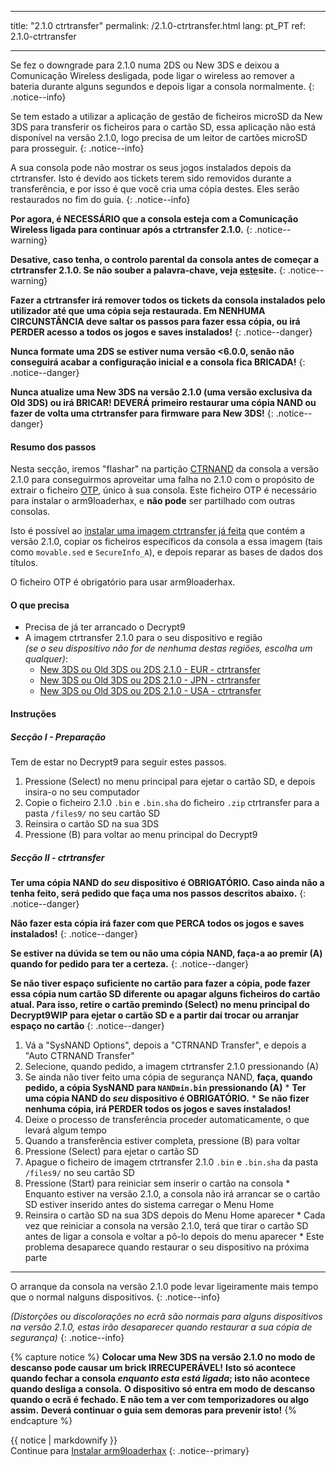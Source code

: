 * * *

title: "2.1.0 ctrtransfer" permalink: /2.1.0-ctrtransfer.html lang: pt_PT ref: 2.1.0-ctrtransfer

* * *

Se fez o downgrade para 2.1.0 numa 2DS ou New 3DS e deixou a Comunicação Wireless desligada, pode ligar o wireless ao remover a bateria durante alguns segundos e depois ligar a consola normalmente. {: .notice--info}

Se tem estado a utilizar a aplicação de gestão de ficheiros microSD da New 3DS para transferir os ficheiros para o cartão SD, essa aplicação não está disponível na versão 2.1.0, logo precisa de um leitor de cartões microSD para prosseguir. {: .notice--info}

A sua consola pode não mostrar os seus jogos instalados depois da ctrtransfer. Isto é devido aos tickets terem sido removidos durante a transferência, e por isso é que você cria uma cópia destes. Eles serão restaurados no fim do guia. {: .notice--info}

**Por agora, é NECESSÁRIO que a consola esteja com a Comunicação Wireless ligada para continuar após a ctrtransfer 2.1.0.** {: .notice--warning}

**Desative, caso tenha, o controlo parental da consola antes de começar a ctrtransfer 2.1.0. Se não souber a palavra-chave, veja [este](https://mkey.salthax.org/)site.** {: .notice--warning}

**Fazer a ctrtransfer irá remover todos os tickets da consola instalados pelo utilizador até que uma cópia seja restaurada. Em NENHUMA CIRCUNSTÂNCIA deve saltar os passos para fazer essa cópia, ou irá PERDER acesso a todos os jogos e saves instalados!** {: .notice--danger}

**Nunca formate uma 2DS se estiver numa versão <6.0.0, senão não conseguirá acabar a configuração inicial e a consola fica BRICADA!** {: .notice--danger}

**Nunca atualize uma New 3DS na versão 2.1.0 (uma versão exclusiva da Old 3DS) ou irá BRICAR! DEVERÁ primeiro restaurar uma cópia NAND ou fazer de volta uma ctrtransfer para firmware para New 3DS!** {: .notice--danger}

#### Resumo dos passos

Nesta secção, iremos "flashar" na partição [CTRNAND](https://www.3dbrew.org/wiki/Flash_Filesystem#CTR_partition) da consola a versão 2.1.0 para conseguirmos aproveitar uma falha no 2.1.0 com o propósito de extrair o ficheiro [OTP](otp-info), único à sua consola. Este ficheiro OTP é necessário para instalar o arm9loaderhax, e **não pode** ser partilhado com outras consolas.

Isto é possível ao [instalar uma imagem ctrtransfer já feita](https://www.reddit.com/r/3dshacks/comments/4zhe4a/) que contém a versão 2.1.0, copiar os ficheiros específicos da consola a essa imagem (tais como `movable.sed` e `SecureInfo_A`), e depois reparar as bases de dados dos títulos.

O ficheiro OTP é obrigatório para usar arm9loaderhax.

#### O que precisa

* Precisa de já ter arrancado o Decrypt9
* A imagem ctrtransfer 2.1.0 para o seu dispositivo e região  
    *(se o seu dispositivo não for de nenhuma destas regiões, escolha um qualquer)*: 
    * [New 3DS ou Old 3DS ou 2DS 2.1.0 - EUR - ctrtransfer](magnet:?xt=urn:btih:89acc9c1b488b8b38251de0ddf07975d6bd354a1&dn=2.1.0-4E%5Fctrtransfer%5Fo3ds.zip&tr=udp%3A%2F%2Ftracker.coppersurfer.tk%3A6969%2Fannounce&tr=udp%3A%2F%2Ftracker.opentrackr.org%3A1337%2Fannounce&tr=http%3A%2F%2Ftracker.opentrackr.org%3A1337%2Fannounce&tr=udp%3A%2F%2Fzer0day.ch%3A1337%2Fannounce&tr=udp%3A%2F%2Ftracker.leechers-paradise.org%3A6969%2Fannounce&tr=http%3A%2F%2Fexplodie.org%3A6969%2Fannounce&tr=udp%3A%2F%2Fexplodie.org%3A6969%2Fannounce&tr=udp%3A%2F%2F9.rarbg.com%3A2710%2Fannounce&tr=udp%3A%2F%2Fp4p.arenabg.com%3A1337%2Fannounce&tr=http%3A%2F%2Fp4p.arenabg.com%3A1337%2Fannounce&tr=udp%3A%2F%2Ftracker.aletorrenty.pl%3A2710%2Fannounce&tr=http%3A%2F%2Ftracker.aletorrenty.pl%3A2710%2Fannounce&tr=http%3A%2F%2Ftracker1.wasabii.com.tw%3A6969%2Fannounce&tr=http%3A%2F%2Ftracker.baravik.org%3A6970%2Fannounce&tr=http%3A%2F%2Ftracker.tfile.me%2Fannounce&tr=udp%3A%2F%2Ftorrent.gresille.org%3A80%2Fannounce&tr=http%3A%2F%2Ftorrent.gresille.org%2Fannounce&tr=udp%3A%2F%2Ftracker.yoshi210.com%3A6969%2Fannounce&tr=udp%3A%2F%2Ftracker.tiny-vps.com%3A6969%2Fannounce&tr=udp%3A%2F%2Ftracker.filetracker.pl%3A8089%2Fannounce) 
    * [New 3DS ou Old 3DS ou 2DS 2.1.0 - JPN - ctrtransfer](magnet:?xt=urn:btih:3dbb9c9c85a33c6242f424dcbaebcacdd8a5912b&dn=2.1.0-4J%5Fctrtransfer%5Fo3ds.zip&tr=udp%3A%2F%2Ftracker.coppersurfer.tk%3A6969%2Fannounce&tr=udp%3A%2F%2Ftracker.opentrackr.org%3A1337%2Fannounce&tr=http%3A%2F%2Ftracker.opentrackr.org%3A1337%2Fannounce&tr=udp%3A%2F%2Fzer0day.ch%3A1337%2Fannounce&tr=udp%3A%2F%2Ftracker.leechers-paradise.org%3A6969%2Fannounce&tr=http%3A%2F%2Fexplodie.org%3A6969%2Fannounce&tr=udp%3A%2F%2Fexplodie.org%3A6969%2Fannounce&tr=udp%3A%2F%2F9.rarbg.com%3A2710%2Fannounce&tr=udp%3A%2F%2Fp4p.arenabg.com%3A1337%2Fannounce&tr=http%3A%2F%2Fp4p.arenabg.com%3A1337%2Fannounce&tr=udp%3A%2F%2Ftracker.aletorrenty.pl%3A2710%2Fannounce&tr=http%3A%2F%2Ftracker.aletorrenty.pl%3A2710%2Fannounce&tr=http%3A%2F%2Ftracker1.wasabii.com.tw%3A6969%2Fannounce&tr=http%3A%2F%2Ftracker.baravik.org%3A6970%2Fannounce&tr=http%3A%2F%2Ftracker.tfile.me%2Fannounce&tr=udp%3A%2F%2Ftorrent.gresille.org%3A80%2Fannounce&tr=http%3A%2F%2Ftorrent.gresille.org%2Fannounce&tr=udp%3A%2F%2Ftracker.yoshi210.com%3A6969%2Fannounce&tr=udp%3A%2F%2Ftracker.tiny-vps.com%3A6969%2Fannounce&tr=udp%3A%2F%2Ftracker.filetracker.pl%3A8089%2Fannounce) 
    * [New 3DS ou Old 3DS ou 2DS 2.1.0 - USA - ctrtransfer](magnet:?xt=urn:btih:1609ce9ee7b0ed9b6dea0b3e7cca4fc52dad6ff4&dn=2.1.0-4U%5Fctrtransfer%5Fo3ds.zip&tr=udp%3A%2F%2Ftracker.coppersurfer.tk%3A6969%2Fannounce&tr=udp%3A%2F%2Ftracker.opentrackr.org%3A1337%2Fannounce&tr=http%3A%2F%2Ftracker.opentrackr.org%3A1337%2Fannounce&tr=udp%3A%2F%2Fzer0day.ch%3A1337%2Fannounce&tr=udp%3A%2F%2Ftracker.leechers-paradise.org%3A6969%2Fannounce&tr=http%3A%2F%2Fexplodie.org%3A6969%2Fannounce&tr=udp%3A%2F%2Fexplodie.org%3A6969%2Fannounce&tr=udp%3A%2F%2F9.rarbg.com%3A2710%2Fannounce&tr=udp%3A%2F%2Fp4p.arenabg.com%3A1337%2Fannounce&tr=http%3A%2F%2Fp4p.arenabg.com%3A1337%2Fannounce&tr=udp%3A%2F%2Ftracker.aletorrenty.pl%3A2710%2Fannounce&tr=http%3A%2F%2Ftracker.aletorrenty.pl%3A2710%2Fannounce&tr=http%3A%2F%2Ftracker1.wasabii.com.tw%3A6969%2Fannounce&tr=http%3A%2F%2Ftracker.baravik.org%3A6970%2Fannounce&tr=http%3A%2F%2Ftracker.tfile.me%2Fannounce&tr=udp%3A%2F%2Ftorrent.gresille.org%3A80%2Fannounce&tr=http%3A%2F%2Ftorrent.gresille.org%2Fannounce&tr=udp%3A%2F%2Ftracker.yoshi210.com%3A6969%2Fannounce&tr=udp%3A%2F%2Ftracker.tiny-vps.com%3A6969%2Fannounce&tr=udp%3A%2F%2Ftracker.filetracker.pl%3A8089%2Fannounce)

#### Instruções

##### Secção I - Preparação

Tem de estar no Decrypt9 para seguir estes passos.

  1. Pressione (Select) no menu principal para ejetar o cartão SD, e depois insira-o no seu computador
  2. Copie o ficheiro 2.1.0 `.bin` e `.bin.sha` do ficheiro `.zip` ctrtransfer para a pasta `/files9/` no seu cartão SD
  3. Reinsira o cartão SD na sua 3DS
  4. Pressione (B) para voltar ao menu principal do Decrypt9

##### Secção II - ctrtransfer

**Ter uma cópia NAND do *seu* dispositivo é OBRIGATÓRIO. Caso ainda não a tenha feito, será pedido que faça uma nos passos descritos abaixo.** {: .notice--danger}

**Não fazer esta cópia irá fazer com que PERCA todos os jogos e saves instalados!** {: .notice--danger}

**Se estiver na dúvida se tem ou não uma cópia NAND, faça-a ao premir (A) quando for pedido para ter a certeza.** {: .notice--danger}

**Se não tiver espaço suficiente no cartão para fazer a cópia, pode fazer essa cópia num cartão SD diferente ou apagar alguns ficheiros do cartão atual. Para isso, retire o cartão premindo (Select) no menu principal do Decrypt9WIP para ejetar o cartão SD e a partir daí trocar ou arranjar espaço no cartão** {: .notice--danger}

  1. Vá a "SysNAND Options", depois a "CTRNAND Transfer", e depois a "Auto CTRNAND Transfer"
  2. Selecione, quando pedido, a imagem ctrtransfer 2.1.0 pressionando (A)
  3. Se ainda não tiver feito uma cópia de segurança NAND, **faça, quando pedido, a cópia SysNAND para `NANDmin.bin` pressionando (A)** 
    * **Ter uma cópia NAND do *seu* dispositivo é OBRIGATÓRIO.**
    * **Se não fizer nenhuma cópia, irá PERDER todos os jogos e saves instalados!**
  4. Deixe o processo de transferência proceder automaticamente, o que levará algum tempo
  5. Quando a transferência estiver completa, pressione (B) para voltar
  6. Pressione (Select) para ejetar o cartão SD
  7. Apague o ficheiro de imagem ctrtransfer 2.1.0 `.bin` e `.bin.sha` da pasta `/files9/` no seu cartão SD
  8. Pressione (Start) para reiniciar sem inserir o cartão na consola 
    * Enquanto estiver na versão 2.1.0, a consola não irá arrancar se o cartão SD estiver inserido antes do sistema carregar o Menu Home
  9. Reinsira o cartão SD na sua 3DS depois do Menu Home aparecer 
    * Cada vez que reiniciar a consola na versão 2.1.0, terá que tirar o cartão SD antes de ligar a consola e voltar a pô-lo depois do menu aparecer
    * Este problema desaparece quando restaurar o seu dispositivo na próxima parte

* * *

O arranque da consola na versão 2.1.0 pode levar ligeiramente mais tempo que o normal nalguns dispositivos. {: .notice--info}

*(Distorções ou discolorações no ecrã são normais para alguns dispositivos na versão 2.1.0, estas irão desaparecer quando restaurar a sua cópia de segurança)* {: .notice--info}

{% capture notice %} **Colocar uma New 3DS na versão 2.1.0 no modo de descanso pode causar um brick IRRECUPERÁVEL!** **Isto só acontece quando fechar a consola *enquanto esta está ligada*; isto não acontece quando desliga a consola.** **O dispositivo só entra em modo de descanso quando o ecrã é fechado. E não tem a ver com temporizadores ou algo assim.** **Deverá continuar o guia sem demoras para prevenir isto!** {% endcapture %}<div class="notice--danger">{{ notice | markdownify }}</div>Continue para [Instalar arm9loaderhax](installing-arm9loaderhax) {: .notice--primary}